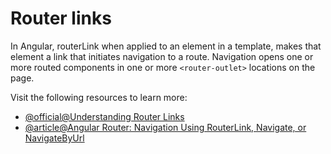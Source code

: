 # Router links

In Angular, routerLink when applied to an element in a template, makes that element a link that initiates navigation to a route. Navigation opens one or more routed components in one or more `<router-outlet>` locations on the page.

Visit the following resources to learn more:

- [@official@Understanding Router Links](https://angular.io/api/router/RouterLink)
- [@article@Angular Router: Navigation Using RouterLink, Navigate, or NavigateByUrl](https://www.digitalocean.com/community/tutorials/angular-navigation-routerlink-navigate-navigatebyurl)
